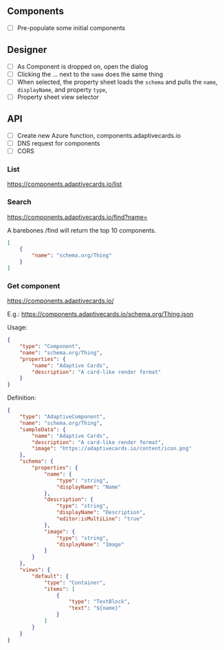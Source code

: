 ## Components

- [ ] Pre-populate some initial components

## Designer

- [ ] As Component is dropped on, open the dialog
- [ ] Clicking the ... next to the `name` does the same thing
- [ ] When selected, the property sheet loads the `schema` and pulls the `name`, `displayName`, and property `type`, 
- [ ] Property sheet view selector

## API

- [ ] Create new Azure function, components.adaptivecards.io
- [ ] DNS request for components
- [ ] CORS

### List

https://components.adaptivecards.io/list

### Search

https://components.adaptivecards.io/find?name=<WHAT-USER-TYPED>

A barebones /find will return the top 10 components.

```json
[
    {
        "name": "schema.org/Thing"
    }
]
```

### Get component

https://components.adaptivecards.io/<NAME>

E.g.: https://components.adaptivecards.io/schema.org/Thing.json


Usage:

```json
{
    "type": "Component",
    "name": "schema.org/Thing",
    "properties": {
        "name": "Adaptive Cards",
        "description": "A card-like render format"
    }
}
```

Definition:

```json
{
    "type": "AdaptiveComponent",
    "name": "schema.org/Thing",
    "sampleData": {
        "name": "Adaptive Cards",
        "description": "A card-like render format",
        "image": "https://adaptivecards.io/content/icon.png"
    },
    "schema": {
        "properties": {
            "name": {
                "type": "string",
                "displayName": "Name"
            },
            "description": {
                "type": "string",
                "displayName": "Description",
                "editor:isMultiLine": "true"
            },
            "image": {
                "type": "string",
                "displayName": "Image"
            }
        }
    },
    "views": {
        "default": {
            "type": "Container",
            "items": [
                {
                    "type": "TextBlock",
                    "text": "${name}"
                }
            ]
        }
    }
}
```
